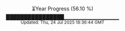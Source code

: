 <p align="center">
⏳Year Progress (56.10 %) <br>
████████████████▁▁▁▁▁▁▁▁▁▁▁▁▁▁ <br>
<sub>Updated: Thu, 24 Jul 2025 18:36:44 GMT</sub>
</p>

